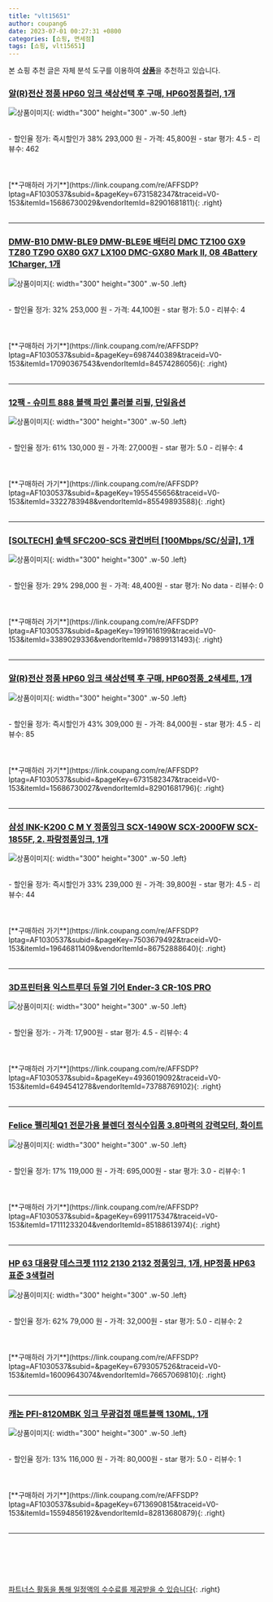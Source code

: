 ```yaml
---
title: "vlt15651"
author: coupang6
date: 2023-07-01 00:27:31 +0800
categories: [쇼핑, 면세점]
tags: [쇼핑, vlt15651]
---
```


본 쇼핑 추천 글은 자체 분석 도구를 이용하여 [**상품**](https://link.coupang.com/a/bao1ui)을 추천하고 있습니다.

### [알(R)전산 정품 HP60 잉크 색상선택 후 구매, HP60정품컬러, 1개](https://link.coupang.com/re/AFFSDP?lptag=AF1030537&subid=&pageKey=6731582347&traceid=V0-153&itemId=15686730029&vendorItemId=82901681811)

![상품이미지](https://thumbnail6.coupangcdn.com/thumbnails/remote/230x230ex/image/vendor_inventory/87c4/1b14c44f0afea0969f550311904faeefd4eb1aa962d70b4e8de24d63088e.jpg){: width="300" height="300" .w-50 .left}


<br>
- 할인율 정가: 즉시할인가 38%  293,000   원
- 가격: 45,800원
- star 평가: 4.5
- 리뷰수: 462
<br>
<br>
<br>
<br>
[**구매하러 가기**](https://link.coupang.com/re/AFFSDP?lptag=AF1030537&subid=&pageKey=6731582347&traceid=V0-153&itemId=15686730029&vendorItemId=82901681811){: .right}
<br>
<br>

---

### [DMW-B10 DMW-BLE9 DMW-BLE9E 배터리 DMC TZ100 GX9 TZ80 TZ90 GX80 GX7 LX100 DMC-GX80 Mark II, 08 4Battery 1Charger, 1개](https://link.coupang.com/re/AFFSDP?lptag=AF1030537&subid=&pageKey=6987440389&traceid=V0-153&itemId=17090367543&vendorItemId=84574286056)

![상품이미지](https://thumbnail8.coupangcdn.com/thumbnails/remote/230x230ex/image/vendor_inventory/5245/ea0d2d901373cea71e811e101dbb9a0468a934c5186e76b9bf62e839f088.jpg){: width="300" height="300" .w-50 .left}


<br>
- 할인율 정가: 32%  253,000   원
- 가격: 44,100원
- star 평가: 5.0
- 리뷰수: 4
<br>
<br>
<br>
<br>
[**구매하러 가기**](https://link.coupang.com/re/AFFSDP?lptag=AF1030537&subid=&pageKey=6987440389&traceid=V0-153&itemId=17090367543&vendorItemId=84574286056){: .right}
<br>
<br>

---

### [12팩 - 슈미트 888 블랙 파인 롤러볼 리필, 단일옵션](https://link.coupang.com/re/AFFSDP?lptag=AF1030537&subid=&pageKey=1955455656&traceid=V0-153&itemId=3322783948&vendorItemId=85549893588)

![상품이미지](https://thumbnail9.coupangcdn.com/thumbnails/remote/230x230ex/image/vendor_inventory/57f0/0f16958c35c823366459f09e3d3af0c1dd50f846ec07cc0b30d7871e08b2.jpg){: width="300" height="300" .w-50 .left}


<br>
- 할인율 정가: 61%  130,000   원
- 가격: 27,000원
- star 평가: 5.0
- 리뷰수: 4
<br>
<br>
<br>
<br>
[**구매하러 가기**](https://link.coupang.com/re/AFFSDP?lptag=AF1030537&subid=&pageKey=1955455656&traceid=V0-153&itemId=3322783948&vendorItemId=85549893588){: .right}
<br>
<br>

---

### [[SOLTECH] 솔텍 SFC200-SCS 광컨버터 [100Mbps/SC/싱글], 1개](https://link.coupang.com/re/AFFSDP?lptag=AF1030537&subid=&pageKey=1991616199&traceid=V0-153&itemId=3389029336&vendorItemId=79899131493)

![상품이미지](https://thumbnail10.coupangcdn.com/thumbnails/remote/230x230ex/image/vendor_inventory/8d41/6b817ee3691637f358320259a8dd590ec39ccd8c421e18db2789fc64ef14.jpg){: width="300" height="300" .w-50 .left}


<br>
- 할인율 정가: 29%  298,000   원
- 가격: 48,400원
- star 평가: No data
- 리뷰수: 0
<br>
<br>
<br>
<br>
[**구매하러 가기**](https://link.coupang.com/re/AFFSDP?lptag=AF1030537&subid=&pageKey=1991616199&traceid=V0-153&itemId=3389029336&vendorItemId=79899131493){: .right}
<br>
<br>

---

### [알(R)전산 정품 HP60 잉크 색상선택 후 구매, HP60정품_2색세트, 1개](https://link.coupang.com/re/AFFSDP?lptag=AF1030537&subid=&pageKey=6731582347&traceid=V0-153&itemId=15686730027&vendorItemId=82901681796)

![상품이미지](https://thumbnail9.coupangcdn.com/thumbnails/remote/230x230ex/image/vendor_inventory/b413/b6505c939399029de4cdd9c292c6bbe2f1b5a4735351d7a8681f12912ffb.jpg){: width="300" height="300" .w-50 .left}


<br>
- 할인율 정가: 즉시할인가 43%  309,000   원
- 가격: 84,000원
- star 평가: 4.5
- 리뷰수: 85
<br>
<br>
<br>
<br>
[**구매하러 가기**](https://link.coupang.com/re/AFFSDP?lptag=AF1030537&subid=&pageKey=6731582347&traceid=V0-153&itemId=15686730027&vendorItemId=82901681796){: .right}
<br>
<br>

---

### [삼성 INK-K200 C M Y 정품잉크 SCX-1490W SCX-2000FW SCX-1855F, 2. 파랑정품잉크, 1개](https://link.coupang.com/re/AFFSDP?lptag=AF1030537&subid=&pageKey=7503679492&traceid=V0-153&itemId=19646811409&vendorItemId=86752888640)

![상품이미지](https://thumbnail6.coupangcdn.com/thumbnails/remote/230x230ex/image/vendor_inventory/acd5/4822feaa9ef3dd736edc3bb4070672aba0a04bfe62dd4c94ee546adcb2a0.jpg){: width="300" height="300" .w-50 .left}


<br>
- 할인율 정가: 즉시할인가 33%  239,000   원
- 가격: 39,800원
- star 평가: 4.5
- 리뷰수: 44
<br>
<br>
<br>
<br>
[**구매하러 가기**](https://link.coupang.com/re/AFFSDP?lptag=AF1030537&subid=&pageKey=7503679492&traceid=V0-153&itemId=19646811409&vendorItemId=86752888640){: .right}
<br>
<br>

---

### [3D프린터용 익스트루더 듀얼 기어 Ender-3 CR-10S PRO](https://link.coupang.com/re/AFFSDP?lptag=AF1030537&subid=&pageKey=4936019092&traceid=V0-153&itemId=6494541278&vendorItemId=73788769102)

![상품이미지](https://thumbnail8.coupangcdn.com/thumbnails/remote/230x230ex/image/vendor_inventory/cc55/15d85f7853bf74d1adcce53b8e9c165bea605c6426a2cfc8727b9c5f5422.jpg){: width="300" height="300" .w-50 .left}


<br>
- 할인율 정가: 
- 가격: 17,900원
- star 평가: 4.5
- 리뷰수: 4
<br>
<br>
<br>
<br>
[**구매하러 가기**](https://link.coupang.com/re/AFFSDP?lptag=AF1030537&subid=&pageKey=4936019092&traceid=V0-153&itemId=6494541278&vendorItemId=73788769102){: .right}
<br>
<br>

---

### [Felice 펠리체Q1 전문가용 블렌더 정식수입품 3.8마력의 강력모터, 화이트](https://link.coupang.com/re/AFFSDP?lptag=AF1030537&subid=&pageKey=6991175347&traceid=V0-153&itemId=17111233204&vendorItemId=85188613974)

![상품이미지](https://thumbnail9.coupangcdn.com/thumbnails/remote/230x230ex/image/vendor_inventory/6b5f/546383bc90986059f9c247723c56f74246cf4b3a87c661c99842714d4e2a.jpg){: width="300" height="300" .w-50 .left}


<br>
- 할인율 정가: 17%  119,000   원
- 가격: 695,000원
- star 평가: 3.0
- 리뷰수: 1
<br>
<br>
<br>
<br>
[**구매하러 가기**](https://link.coupang.com/re/AFFSDP?lptag=AF1030537&subid=&pageKey=6991175347&traceid=V0-153&itemId=17111233204&vendorItemId=85188613974){: .right}
<br>
<br>

---

### [HP 63 대용량 데스크젯 1112 2130 2132 정품잉크, 1개, HP정품 HP63 표준 3색컬러](https://link.coupang.com/re/AFFSDP?lptag=AF1030537&subid=&pageKey=6793057526&traceid=V0-153&itemId=16009643074&vendorItemId=76657069810)

![상품이미지](https://thumbnail6.coupangcdn.com/thumbnails/remote/230x230ex/image/vendor_inventory/fe0f/050d4c603ee8a210e07e073d3db3af219fe7097e889bd3f01694208cd4e4.jpg){: width="300" height="300" .w-50 .left}


<br>
- 할인율 정가: 62%  79,000   원
- 가격: 32,000원
- star 평가: 5.0
- 리뷰수: 2
<br>
<br>
<br>
<br>
[**구매하러 가기**](https://link.coupang.com/re/AFFSDP?lptag=AF1030537&subid=&pageKey=6793057526&traceid=V0-153&itemId=16009643074&vendorItemId=76657069810){: .right}
<br>
<br>

---

### [캐논 PFI-8120MBK 잉크 무광검정 매트블랙 130ML, 1개](https://link.coupang.com/re/AFFSDP?lptag=AF1030537&subid=&pageKey=6713690815&traceid=V0-153&itemId=15594856192&vendorItemId=82813680879)

![상품이미지](https://thumbnail10.coupangcdn.com/thumbnails/remote/230x230ex/image/vendor_inventory/41de/b54f72878dc03d17688e8d6a87fa5fbed5c819a2939214ebfb5d05bdeca3.jpg){: width="300" height="300" .w-50 .left}


<br>
- 할인율 정가: 13%  116,000   원
- 가격: 80,000원
- star 평가: 5.0
- 리뷰수: 1
<br>
<br>
<br>
<br>
[**구매하러 가기**](https://link.coupang.com/re/AFFSDP?lptag=AF1030537&subid=&pageKey=6713690815&traceid=V0-153&itemId=15594856192&vendorItemId=82813680879){: .right}
<br>
<br>

---
<br><br><br><br><br> [파트너스 활동을 통해 일정액의 수수료를 제공받을 수 있습니다](https://link.coupang.com/a/bao1ui){: .right}